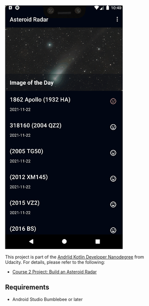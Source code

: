 ![](screenshots/completed_android_kotlin_developer_nanodegree_projects_02.gif)

This project is part of the [Andrlid Kotlin Developer Nanodegree](https://vtsen.hashnode.dev/is-it-worth-to-pay-for-android-kotlin-developer-nanodegree) from Udacity. For details, please refer to the following:
- [Course 2 Project: Build an Asteroid Radar](https://vtsen.hashnode.dev/android-kotlin-developer-nanodegree-projects-review#heading-course-2-project-build-an-asteroid-radar)

## Requirements
- Android Studio Bumblebee or later
